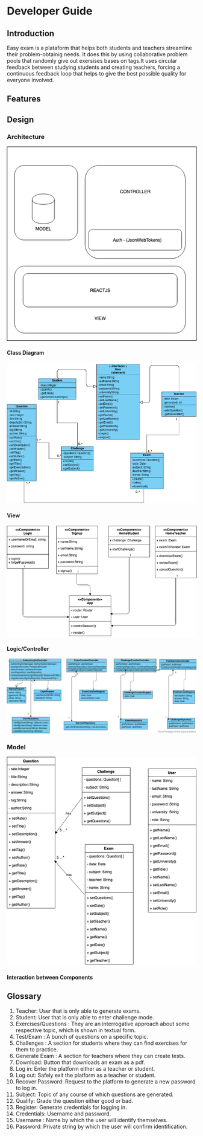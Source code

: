 # **Developer Guide**
## Introduction
Easy exam is a plataform that helps both students and teachers streamline their problem-obtainig needs. It does this by using collaborative problem pools that randomly give out exersises bases on tags.It uses circular feedback between studying students and creating teachers, forcing a continuous feedback loop that helps to give the best possible quality for everyone involved.


## Features

## Design 

### Architecture
![Architecture Diagram](images/ArchitectureDiagram.png)

#### Class Diagram
![Class Diagram](images/EasyExam.vpd.png)

#### View
![View Component](images/ViewDiagram.png)

#### Logic/Controller
![Logic Component](images/Controller.png)

### Model
![Model Component](images/ModelDiagram.png)

#### Interaction between Components
## **Glossary**
   1. Teacher: User that is only able to generate exams.
   2. Student: User that is only able to enter challenge mode.
   3. Exercises/Questions : They are an interrogative approach about some respective topic, which is shown in textual form.
   4. Test/Exam : A bunch of questions on a specific topic.
   5. Challenges : A section for students where they can find exercises for them to practice.
   6. Generate Exam : A section for teachers where they can create tests.
   7. Download: Button that downloads an exam as a pdf.
   8. Log in: Enter the platform either as a teacher or student.
   9. Log out: Safely exit the platform as a teacher or student.
   10. Recover Password: Request to the platform to generate a new password to log in.
   11. Subject: Topic of any course of which questions are generated.
   12. Qualify: Grade the question either good or bad.
   13. Register: Generate credentials for logging in.
   14. Credentials: Username and password.
   15. Username : Name by which the user will identify themselves.  
   16. Password: Private string by which the user will confirm identification.
